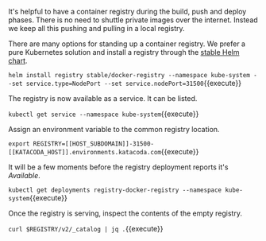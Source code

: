 It's helpful to have a container registry during the build, push and deploy phases. There is no need to shuttle private images over the internet. Instead we keep all this pushing and pulling in a local registry.

There are many options for standing up a container registry. We prefer a pure Kubernetes solution and install a registry through the [stable Helm chart](https://github.com/helm/charts/tree/master/stable/docker-registry#docker-registry-helm-chart).

`helm install registry stable/docker-registry --namespace kube-system --set service.type=NodePort --set service.nodePort=31500`{{execute}}

The registry is now available as a service. It can be listed.

`kubectl get service --namespace kube-system`{{execute}}

Assign an environment variable to the common registry location.

`export REGISTRY=[[HOST_SUBDOMAIN]]-31500-[[KATACODA_HOST]].environments.katacoda.com`{{execute}}

It will be a few moments before the registry deployment reports it's _Available_.

`kubectl get deployments registry-docker-registry --namespace kube-system`{{execute}}

Once the registry is serving, inspect the contents of the empty registry.

`curl $REGISTRY/v2/_catalog | jq .`{{execute}}

